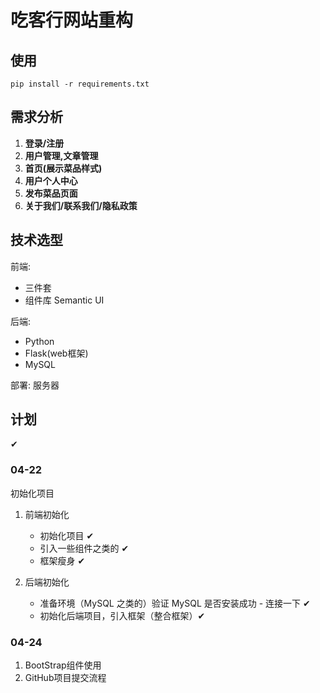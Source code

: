 # 吃客行网站重构

## 使用

`pip install -r requirements.txt`

## 需求分析

1. **登录/注册**
2. **用户管理,文章管理**
3. **首页(展示菜品样式)**
4. **用户个人中心**
5. **发布菜品页面**
6. **关于我们/联系我们/隐私政策**

## 技术选型

前端: 

- 三件套 
- 组件库 Semantic UI 

后端:
- Python
- Flask(web框架)
- MySQL

部署: 服务器

## 计划

✔

### 04-22

初始化项目 

1. 前端初始化 

    - 初始化项目  ✔
    - 引入一些组件之类的  ✔
    - 框架瘦身 ✔

2. 后端初始化  

    - 准备环境（MySQL 之类的）验证 MySQL 是否安装成功 - 连接一下 ✔
    - 初始化后端项目，引入框架（整合框架）✔
### 04-24
1. BootStrap组件使用
2. GitHub项目提交流程
